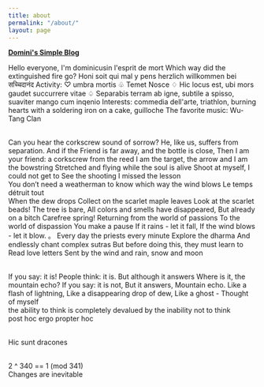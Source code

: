 ```yaml
---
title: about
permalink: "/about/"
layout: page
---
```


**[Domini's Simple Blog](http://dominicusin.github.io/about)**

Hello everyone, I'm dominicusin l'esprit de mort Which way did the extinguished fire go? Honi soit qui mal y pens herzlich willkommen bei सच्चिदानंद Activity: ♡ umbra mortis ♧ Temet Nosce ♢ Hic locus est, ubi mors gaudet succurrere vitae ♤ Separabis terram ab igne, subtile a spisso, suaviter mango cum inqenio Interests: commedia dell'arte, triathlon, burning hearts with a soldering iron on a cake, guilloche The favorite music: Wu-Tang Clan

\
Can you hear the corkscrew sound of sorrow? He, like us, suffers from separation. And if the Friend is far away, and the bottle is close, Then I am your friend: a corkscrew from the reed I am the target, the arrow and I am the bowstring Stretched and flying while the soul is alive Shoot at myself, I could not get to See the shooting I missed the lesson\
You don’t need a weatherman to know which way the wind blows Le temps détruit tout\
When the dew drops Collect on the scarlet maple leaves Look at the scarlet beads! The tree is bare, All colors and smells have disappeared, But already on a bitch Carefree spring! Returning from the world of passions To the world of dispassion You make a pause If it rains - let it fall, If the wind blows - let it blow. 。 Every day the priests every minute Explore the dharma And endlessly chant complex sutras But before doing this, they must learn to Read love letters Sent by the wind and rain, snow and moon

\
If you say: it is! People think: it is. But although it answers Where is it, the mountain echo? If you say: it is not, But it answers, Mountain echo. Like a flash of lightning, Like a disappearing drop of dew, Like a ghost - Thought of myself\
the ability to think is completely devalued by the inability not to think\
post hoc ergo propter hoc

\
Hic sunt dracones

\
2 ^ 340 == 1 (mod 341)\
Changes are inevitable
